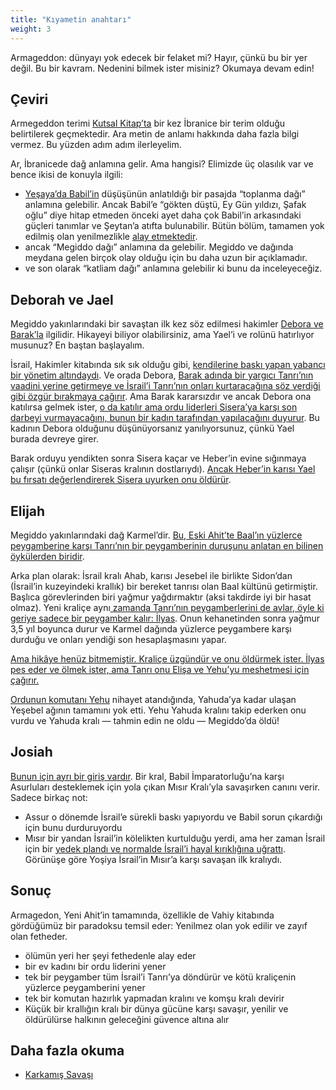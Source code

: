 ```yaml
---
title: "Kıyametin anahtarı"
weight: 3
---
```



Armageddon: dünyayı yok edecek bir felaket mi? Hayır, çünkü bu bir yer değil. Bu bir kavram. Nedenini bilmek ister misiniz? Okumaya devam edin!


## Çeviri

<a name="2ff3"></a>
Armegeddon terimi [Kutsal Kitap’ta](https://www.bibleserver.com/TR/Vahiy16%3A16) bir kez İbranice bir terim olduğu belirtilerek geçmektedir. Ara metin de anlamı hakkında daha fazla bilgi vermez. Bu yüzden adım adım ilerleyelim.

Ar, İbranicede dağ anlamına gelir. Ama hangisi? Elimizde üç olasılık var ve bence ikisi de konuyla ilgili:

- [Yeşaya’da Babil’in](https://www.bibleserver.com/TR/Ye%C5%9Faya14%3A13) düşüşünün anlatıldığı bir pasajda “toplanma dağı” anlamına gelebilir. Ancak Babil’e “gökten düştü, Ey Gün yıldızı, Şafak oğlu” diye hitap etmeden önceki ayet daha çok Babil’in arkasındaki güçleri tanımlar ve Şeytan’a atıfta bulunabilir. Bütün bölüm, tamamen yok edilmiş olan yenilmezlikle [alay etmektedir](https://www.bibleserver.com/TR/Ye%C5%9Faya14%3A3-4).
- ancak “Megiddo dağı” anlamına da gelebilir. Megiddo ve dağında meydana gelen birçok olay olduğu için bu daha uzun bir açıklamadır.
- ve son olarak “katliam dağı” anlamına gelebilir ki bunu da inceleyeceğiz.



## Deborah ve Jael

<a name="8338"></a>
Megiddo yakınlarındaki bir savaştan ilk kez söz edilmesi hakimler [Debora ve Barak’la](https://www.bibleserver.com/TR/Hakimler4) ilgilidir. Hikayeyi biliyor olabilirsiniz, ama Yael’i ve rolünü hatırlıyor musunuz? En baştan başlayalım.

İsrail, Hakimler kitabında sık sık olduğu gibi, [kendilerine baskı yapan yabancı bir yönetim altındaydı](https://www.bibleserver.com/TR/Hakimler4%3A1-3). Ve orada Debora, [Barak adında bir yargıcı Tanrı’nın vaadini yerine getirmeye ve İsrail’i Tanrı’nın onları kurtaracağına söz verdiği gibi özgür bırakmaya çağırır](https://www.bibleserver.com/TR/Hakimler4%3A3-7). Ama Barak kararsızdır ve ancak Debora ona katılırsa gelmek ister, [o da katılır ama ordu liderleri Sisera’ya karşı son darbeyi vurmayacağını, bunun bir kadın tarafından yapılacağını duyurur](https://www.bibleserver.com/TR/Hakimler4%3A8-9). Bu kadının Debora olduğunu düşünüyorsanız yanılıyorsunuz, çünkü Yael burada devreye girer.

Barak orduyu yendikten sonra Sisera kaçar ve Heber’in evine sığınmaya çalışır (çünkü onlar Siseras kralının dostlarıydı). [Ancak Heber’in karısı Yael bu fırsatı değerlendirerek Sisera uyurken onu öldürür](https://www.bibleserver.com/TR/Hakimler4%3A15-21).


## Elijah

<a name="5c76"></a>
Megiddo yakınlarındaki dağ Karmel’dir. [Bu, Eski Ahit’te Baal’ın yüzlerce peygamberine karşı Tanrı’nın bir peygamberinin duruşunu anlatan en bilinen öykülerden biridir](https://www.bibleserver.com/TR/1.Krallar18).

Arka plan olarak: İsrail kralı Ahab, karısı Jesebel ile birlikte Sidon’dan (İsrail’in kuzeyindeki krallık) bir bereket tanrısı olan Baal kültünü getirmiştir. Başlıca görevlerinden biri yağmur yağdırmaktır (aksi takdirde iyi bir hasat olmaz). Yeni kraliçe aynı[ zamanda Tanrı’nın peygamberlerini de avlar, öyle ki geriye sadece bir peygamber kalır: İlyas](https://www.bibleserver.com/TR/1.Krallar19%3A10). Onun kehanetinden sonra yağmur 3,5 yıl boyunca durur ve Karmel dağında yüzlerce peygambere karşı durduğu ve onları yendiği son hesaplaşmasını yapar.

[Ama hikâye henüz bitmemiştir. Kraliçe üzgündür ve onu öldürmek ister. İlyas pes eder ve ölmek ister, ama Tanrı onu Elişa ve Yehu’yu meshetmesi için çağırır.](https://www.bibleserver.com/TR/1.Krallar19)

[Ordunun komutanı Yehu](https://www.bibleserver.com/TR/2.Krallar9) nihayet atandığında, Yahuda’ya kadar ulaşan Yeşebel ağının tamamını yok etti. Yehu Yahuda kralını takip ederken onu vurdu ve Yahuda kralı — tahmin edin ne oldu — Megiddo’da öldü!


## Josiah

<a name="9ad1"></a>
[Bunun için ayrı bir giriş vardır](../../../../content/bowls/expl/armageddon-and-the-battle-of-karkemish). Bir kral, Babil İmparatorluğu’na karşı Asurluları desteklemek için yola çıkan Mısır Kralı’yla savaşırken canını verir. Sadece birkaç not:

- Assur o dönemde İsrail’e sürekli baskı yapıyordu ve Babil sorun çıkardığı için bunu durduruyordu
- Mısır bir yandan İsrail’in kölelikten kurtulduğu yerdi, ama her zaman İsrail için bir [yedek plandı ve normalde İsrail’i hayal kırıklığına uğrattı](https://www.bibleserver.com/TR/2.Krallar18%3A21). Görünüşe göre Yoşiya İsrail’in Mısır’a karşı savaşan ilk kralıydı.



## Sonuç

<a name="733b"></a>
Armagedon, Yeni Ahit’in tamamında, özellikle de Vahiy kitabında gördüğümüz bir paradoksu temsil eder: Yenilmez olan yok edilir ve zayıf olan fetheder.

- ölümün yeri her şeyi fethedenle alay eder
- bir ev kadını bir ordu liderini yener
- tek bir peygamber tüm İsrail’i Tanrı’ya döndürür ve kötü kraliçenin yüzlerce peygamberini yener
- tek bir komutan hazırlık yapmadan kralını ve komşu kralı devirir
- Küçük bir krallığın kralı bir dünya gücüne karşı savaşır, yenilir ve öldürülürse halkının geleceğini güvence altına alır



## Daha fazla okuma

<a name="1244"></a>
- [Karkamış Savaşı](../../../../content/bowls/expl/armageddon-and-the-battle-of-karkemish)







[](https://github.com/revelation-today/revelation-today/blob/main/exampleSite/content/docs/content/bowls/expl/the-key-to-armageddon.tr.md)
